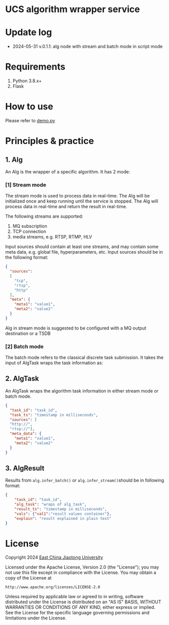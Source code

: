 # UCS algorithm wrapper service

# Update log
- 2024-05-31 v.0.1.1: alg node with stream and batch mode in script mode
 
# Requirements
1. Python 3.8.x+
2. Flask

# How to use
Please refer to [demo.py](test/demo.py)

# Principles & practice

## 1. Alg
An Alg is the wrapper of a specific algorithm. It has 2 mode:

### [1] Stream mode
The stream mode is used to process data in real-time. The Alg will be initialized once and keep running until the service is stopped. The Alg will process data in real-time and return the result in real-time.

The following streams are supported:
1. MQ subscription
2. TCP connection
3. media streams, e.g. RTSP, RTMP, HLV

Input sources should contain at least one streams, and may contain some meta data, e.g. global file, hyperparameters, etc.
Input sources should be in the following format:
```json
{
  "sources":
  [
    "tcp",
    "rtsp",
    "http"
  ],
  "meta": {
    "meta1": "value1",
    "meta2": "value2"
  }
}
```

Alg in stream mode is suggested to be configured with a MQ output destination or a TSDB

### [2] Batch mode
The batch mode refers to the classical discrete task submission. It takes the input of AlgTask wraps the task information as:

## 2. AlgTask
An AlgTask wraps the algorithm task information in either stream mode or batch mode.
```json
{
  "task_id": "task_id",
  "task_ts": "timestamp in milliseconds",
  "sources": [
  "http://",
  "rtsp://"],
  "meta_data": {
    "meta1": "value1",
    "meta2": "value2"
  }
}
```

## 3. AlgResult  
Results from ```alg.infer_batch()```  or ```alg.infer_stream()```should be in following format:

```json
{
    "task_id": "task_id",
    "alg_task": "wraps of alg_task",
    "result_ts": "timestamp in milliseconds",
    "vals": {"val1":"result values container"},
    "explain": "result explained in plain text"
}
```
# License
Copyright 2024 [East China Jiaotong University](http://www.ecjtu.edu.cn)

Licensed under the Apache License, Version 2.0 (the "License");
you may not use this file except in compliance with the License.
You may obtain a copy of the License at

    http://www.apache.org/licenses/LICENSE-2.0

Unless required by applicable law or agreed to in writing, software
distributed under the License is distributed on an "AS IS" BASIS,
WITHOUT WARRANTIES OR CONDITIONS OF ANY KIND, either express or implied.
See the License for the specific language governing permissions and
limitations under the License.